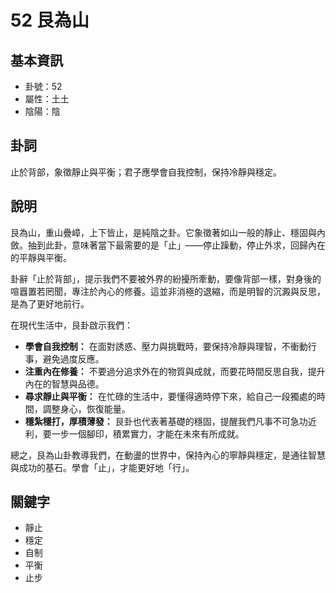 # 52 艮為山

## 基本資訊
- 卦號：52
- 屬性：土土
- 陰陽：陰

## 卦詞
止於背部，象徵靜止與平衡；君子應學會自我控制，保持冷靜與穩定。

## 說明
艮為山，重山疊嶂，上下皆止，是純陰之卦。它象徵著如山一般的靜止、穩固與內斂。抽到此卦，意味著當下最需要的是「止」——停止躁動，停止外求，回歸內在的平靜與平衡。

卦辭「止於背部」，提示我們不要被外界的紛擾所牽動，要像背部一樣，對身後的喧囂置若罔聞，專注於內心的修養。這並非消極的退縮，而是明智的沉澱與反思，是為了更好地前行。

在現代生活中，艮卦啟示我們：

*   **學會自我控制：** 在面對誘惑、壓力與挑戰時，要保持冷靜與理智，不衝動行事，避免過度反應。
*   **注重內在修養：** 不要過分追求外在的物質與成就，而要花時間反思自我，提升內在的智慧與品德。
*   **尋求靜止與平衡：** 在忙碌的生活中，要懂得適時停下來，給自己一段獨處的時間，調整身心，恢復能量。
*   **穩紮穩打，厚積薄發：** 艮卦也代表著基礎的穩固，提醒我們凡事不可急功近利，要一步一個腳印，積累實力，才能在未來有所成就。

總之，艮為山卦教導我們，在動盪的世界中，保持內心的寧靜與穩定，是通往智慧與成功的基石。學會「止」，才能更好地「行」。

## 關鍵字
- 靜止
- 穩定
- 自制
- 平衡
- 止步
